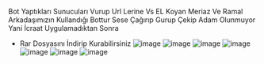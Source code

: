 Bot Yaptıkları Sunucuları Vurup Url Lerine Vs EL Koyan Meriaz Ve Ramal Arkadaşımızın Kullandığı Bottur Sese Çağırıp Gurup Çekip Adam Olunmuyor Yani İcraat Uygulamadıktan Sonra
- Rar Dosyasını İndirip Kurabilirsiniz
![image](https://user-images.githubusercontent.com/97904458/177216437-c6f32c7c-bda5-4ed5-b445-883e0a04af82.png)
![image](https://user-images.githubusercontent.com/97904458/182027697-a3616bb2-3a93-41f1-89f8-efdc810a0018.png)
![image](https://user-images.githubusercontent.com/97904458/177216451-383b1281-b3e7-4e2a-a52a-bb284bb99c03.png)
![image](https://user-images.githubusercontent.com/97904458/177216458-c777747f-17fd-4d36-98e2-fe99e761810f.png)
![image](https://user-images.githubusercontent.com/97904458/177216467-b06f11b9-f356-4141-a3b8-32ef44634eb0.png)
![image](https://user-images.githubusercontent.com/97904458/177216534-8cb2b229-2808-41f6-b664-9c23f280465a.png)
![image](https://user-images.githubusercontent.com/97904458/177216976-e0062a11-938c-48a0-af78-c040e5a16e07.png)

